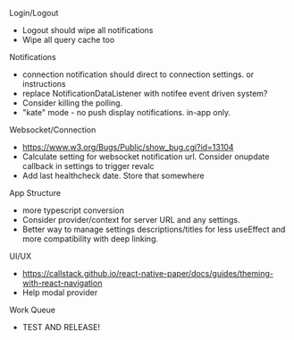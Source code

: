 Login/Logout
* Logout should wipe all notifications
* Wipe all query cache too

Notifications
* connection notification should direct to connection settings. or instructions
* replace NotificationDataListener with notifee event driven system?
* Consider killing the polling.
* "kate" mode - no push display notifications. in-app only.

Websocket/Connection
* https://www.w3.org/Bugs/Public/show_bug.cgi?id=13104
* Calculate setting for websocket notification url. Consider onupdate callback in settings to trigger revalc
* Add last healthcheck date. Store that somewhere

App Structure
* more typescript conversion
* Consider provider/context for server URL and any settings.
* Better way to manage settings descriptions/titles for less useEffect and more compatibility with deep linking.

UI/UX
* https://callstack.github.io/react-native-paper/docs/guides/theming-with-react-navigation
* Help modal provider

Work Queue
* TEST AND RELEASE!
